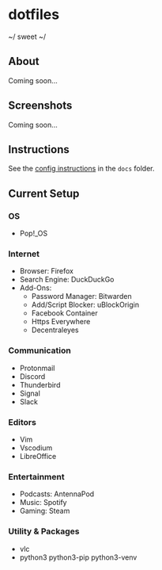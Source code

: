 # dotfiles

~/ sweet ~/

## About

Coming soon...

## Screenshots

Coming soon...

## Instructions

See the [config instructions](docs/INSTRUCTIONS.md) in the `docs` folder.

## Current Setup

### OS

- Pop!\_OS

### Internet

- Browser: Firefox
- Search Engine: DuckDuckGo
- Add-Ons:
  - Password Manager: Bitwarden
  - Add/Script Blocker: uBlockOrigin
  - Facebook Container
  - Https Everywhere
  - Decentraleyes

### Communication

- Protonmail
- Discord
- Thunderbird
- Signal
- Slack

### Editors

- Vim
- Vscodium
- LibreOffice

### Entertainment

- Podcasts: AntennaPod
- Music: Spotify
- Gaming: Steam

### Utility & Packages

- vlc
- python3 python3-pip python3-venv
